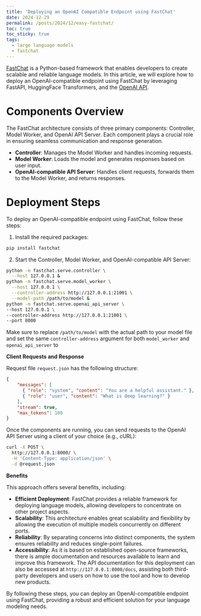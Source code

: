 ```yaml
---
title: 'Deploying an OpenAI Compatible Endpoint using FastChat'
date: 2024-12-29
permalink: /posts/2024/12/easy-fastchat/
toc: true
toc_sticky: true
tags:
  - large language models
  - fastchat
---
```


[FastChat](https://github.com/lm-sys/FastChat) is a Python-based framework that enables developers to create scalable and reliable language models. In this article, we will explore how to deploy an OpenAI-compatible endpoint using FastChat by leveraging FastAPI, HuggingFace Transformers, and the [OpenAI API](https://platform.openai.com/docs/api-reference/introduction).

# Components Overview

The FastChat architecture consists of three primary components: Controller, Model Worker, and OpenAI API Server. Each component plays a crucial role in ensuring seamless communication and response generation.

*   **Controller**: Manages the Model Worker and handles incoming requests.
*   **Model Worker**: Loads the model and generates responses based on user input.
*   **OpenAI-compatible API Server**: Handles client requests, forwards them to the Model Worker, and returns responses.

# Deployment Steps

To deploy an OpenAI-compatible endpoint using FastChat, follow these steps:

1.  Install the required packages:
```bash
pip install fastchat
```

2.  Start the Controller, Model Worker, and OpenAI-compatible API Server:
```bash
python -m fastchat.serve.controller \
  --host 127.0.0.1 &
python -m fastchat.serve.model_worker \
  --host 127.0.0.1 \
  --controller-address http://127.0.0.1:21001 \
  --model-path /path/to/model &
python -m fastchat.serve.openai_api_server \
--host 127.0.0.1 \
--controller-address http://127.0.0.1:21001 \
--port 8000
```

Make sure to replace `/path/to/model` with the actual path to your model file and set the same `controller-address` argument for both `model_worker` and `openai_api_server` to 

**Client Requests and Response**

Request file `request.json` has the following structure:

```json
{
    "messages": [
      { "role": "system", "content": "You are a helpful assistant." },
      { "role": "user", "content": "What is deep learning?" }
    ],
    "stream": true,
    "max_tokens": 100
}
```

Once the components are running, you can send requests to the OpenAI API Server using a client of your choice (e.g., cURL):

```bash
curl -X POST \
  http://127.0.0.1:8000/ \
  -H 'Content-Type: application/json' \
  -d @request.json
```

**Benefits**

This approach offers several benefits, including:

* **Efficient Deployment**: FastChat provides a reliable framework for deploying language models, allowing developers to concentrate on other project aspects.
*   **Scalability**: This architecture enables great scalability and flexibility by allowing the execution of multiple models concurrently on different ports.
*   **Reliability**: By separating concerns into distinct components, the system ensures reliability and reduces single-point failures.
*   **Accessibility**: As it is based on established open-source frameworks, there is ample documentation and resources available to learn and improve this framework. The API documentation for this deployment can also be accessed at `http://127.0.0.1:8000/docs`, assisting both third-party developers and users on how to use the tool and how to develop new products.

By following these steps, you can deploy an OpenAI-compatible endpoint using FastChat, providing a robust and efficient solution for your language modeling needs.